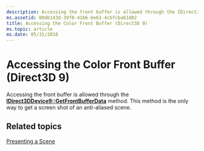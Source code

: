 ```yaml
---
description: Accessing the front buffer is allowed through the IDirect3DDevice9::GetFrontBufferData method. This method is the only way to get a screen shot of an anti-aliased scene.
ms.assetid: 00db143d-39f8-41b6-be61-4cbfcba61d82
title: Accessing the Color Front Buffer (Direct3D 9)
ms.topic: article
ms.date: 05/31/2018
---
```


# Accessing the Color Front Buffer (Direct3D 9)

Accessing the front buffer is allowed through the [**IDirect3DDevice9::GetFrontBufferData**](/windows/win32/api/d3d9helper/nf-d3d9helper-idirect3ddevice9-getfrontbufferdata) method. This method is the only way to get a screen shot of an anti-aliased scene.

## Related topics

<dl> <dt>

[Presenting a Scene](presenting-a-scene.md)
</dt> </dl>

 

 
